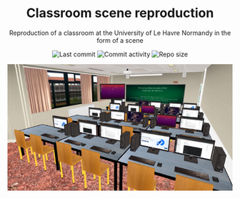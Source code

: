 <p align="center">
  <h1 align="center">Classroom scene reproduction</h2>
  <p align="center">Reproduction of a classroom at the University of Le Havre Normandy in the form of a scene</p>
</p>

<p align="center">
  <img alt="Last commit" src="https://img.shields.io/github/last-commit/leag76/classroom-scene-reproduction?color=%23B5CDA3&logo=github&logoColor=white" />
  <img alt="Commit activity" src="https://img.shields.io/github/commit-activity/m/leag76/classroom-scene-reproduction?color=%23A76844&logo=github&logoColor=white" />
  <img alt="Repo size" src="https://img.shields.io/github/repo-size/leag76/classroom-scene-reproduction?color=%23C1AC95&logo=github&logoColor=white" />
</p>

<p align="center">
  <img alt="Last commit" src="preview.png" width="1000px" />
</p>

